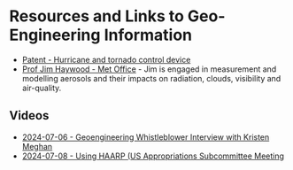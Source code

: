 # Resources and Links to Geo-Engineering Information

- [Patent - Hurricane and tornado control device](https://patents.google.com/patent/US20030085296A1/en)
- [Prof Jim Haywood - Met Office](https://www.metoffice.gov.uk/research/people/jim-haywood) - Jim is engaged in measurement and modelling aerosols and their impacts on radiation, clouds, visibility and air-quality.

## Videos

- [2024-07-06 - Geoengineering Whistleblower Interview with Kristen Meghan](https://www.kla.tv/index.php?a=showlanguage&lang=en&id=29651&date=2024-07-06)
- [2024-07-08 - Using HAARP (US Appropriations Subcommittee Meeting](https://x.com/myhiddenvalue/status/1810290023587320142)
